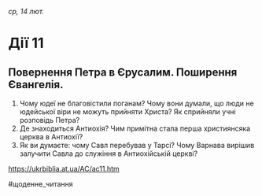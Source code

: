 
_ср, 14 лют._

# Дії 11

## Повернення Петра в Єрусалим. Поширення Євангелія.
1. Чому юдеї не благовістили поганам? Чому вони думали, що люди не юдейської віри не можуть прийняти Христа? Як сприйняли учні розповідь Петра?
2. Де знаходиться Антиохія? Чим примітна стала перша християнсяка церква в Антиохії?
3. Як ви думаєте: чому Савл перебував у Тарсі? Чому Варнава вирішив залучити Савла до служіння в Антиохійській церкві?

https://ukrbiblia.at.ua/AC/ac11.htm 

#щоденне_читання
